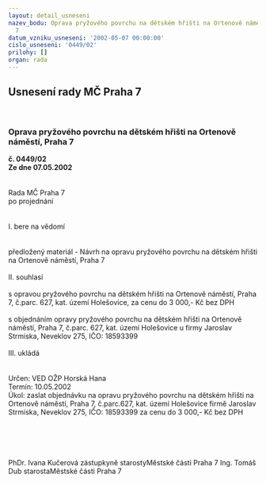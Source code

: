 ```yaml
---
layout: detail_usneseni
nazev_bodu: Oprava pryžového povrchu na dětském hřišti na Ortenově náměstí, Praha
  7
datum_vzniku_usneseni: '2002-05-07 00:00:00'
cislo_usneseni: '0449/02'
prilohy: []
organ: rada
---
```

<div id="ucUsn_pList" class="usn">
	<span><h2>Usnesení rady MČ Praha 7 </h2>
<br></span><div class="standBody">
<span><h3>Oprava pryžového povrchu na dětském hřišti na Ortenově náměstí, Praha 7</h3></span><div class="center">
		<strong>č. 0449/02</strong><br>
	</div>
<div class="center">
		<strong>Ze dne 07.05.2002</strong><br><br>
	</div>
<br>Rada MČ Praha 7<br>po projednání<br><br><br>I.	bere na vědomí<br><br> <br>předložený materiál - Návrh na opravu pryžového povrchu na dětském hřišti na Ortenově náměstí, Praha 7<br><br>II.	souhlasí <br><br>s opravou  pryžového povrchu na dětském hřišti na Ortenově náměstí, Praha 7, č.parc. 627, kat. území Holešovice, za cenu do 3 000,- Kč bez DPH<br><br>s objednáním opravy pryžového povrchu na dětském hřišti na Ortenově náměstí, Praha 7, č.parc. 627, kat. území Holešovice u firmy Jaroslav Strmiska, Neveklov 275, IČO: 18593399<br><br>III.	ukládá <br><br> <br>Určen:	VED OŽP Horská Hana<br>Termín: 10.05.2002<br>Úkol:	zaslat objednávku na opravu pryžového povrchu na dětském hřišti na Ortenově náměstí, Praha 7, č.parc.627, kat. území Holešovice firmě Jaroslav Strmiska, Neveklov 275, IČO: 18593399 za cenu do 3 000,- Kč bez DPH<br> <br>  	  <br><br><br>	<br>PhDr. Ivana Kučerová zástupkyně starostyMěstské části Praha 7	Ing. Tomáš Dub starostaMěstské části Praha 7<br>	<br><br>
</div>
</div>